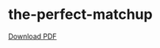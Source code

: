 # the-perfect-matchup
[Download PDF](https://github.com/wongcheehao/the-perfect-matchup/blob/main/Documents/FIT2004/A1/Assignment1_v20220810_2222.pdf)

